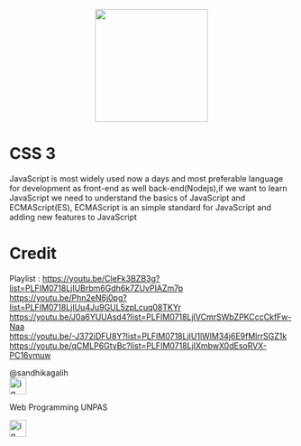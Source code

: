 <p align="center"><a href="https://laravel.com" target="_blank"><img src="https://external-content.duckduckgo.com/iu/?u=https%3A%2F%2Fcdn.freebiesupply.com%2Flogos%2Flarge%2F2x%2Fcss3-logo-png-transparent.png&f=1&nofb=1" width="200"></a></p>


# CSS 3
JavaScript is most widely used now a days and most preferable language for development as front-end as well back-end(Nodejs),if we want to learn JavaScript we need to understand the basics of JavaScript and ECMAScript(ES), ECMAScript is an simple standard for JavaScript and adding new features to JavaScript

# Credit 
Playlist : https://youtu.be/CleFk3BZB3g?list=PLFIM0718LjIUBrbm6Gdh6k7ZUvPIAZm7p <br>
https://youtu.be/Phn2eN6j0pg?list=PLFIM0718LjIUu4Ju9GUL5zpLcuq08TKYr <br>
https://youtu.be/J0a6YUUAsd4?list=PLFIM0718LjIVCmrSWbZPKCccCkfFw-Naa <br>
https://youtu.be/-J372iDFU8Y?list=PLFIM0718LjIU1lWlM34j6E9fMlrrSGZ1k <br>
https://youtu.be/qCMLP6GtyBc?list=PLFIM0718LjIXmbwX0dEsoRVX-PC16vmuw
<br>

@sandhikagalih
<br>
[<img src="https://external-content.duckduckgo.com/iu/?u=http%3A%2F%2Fpngimg.com%2Fuploads%2Finstagram%2Finstagram_PNG9.png&f=1&nofb=1" alt="ig" width="30px">](https://www.instagram.com/sandhikagalih/)

Web Programming UNPAS

[<img src="https://external-content.duckduckgo.com/iu/?u=https%3A%2F%2Flogo-logos.com%2Fwp-content%2Fuploads%2F2016%2F11%2FYouTube_icon_logo.png&f=1&nofb=1" alt="ig" width="30px">](https://www.youtube.com/channel/UCkXmLjEr95LVtGuIm3l2dPg)
